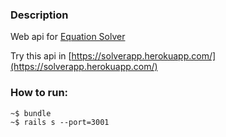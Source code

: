 ### Description

Web api for [Equation Solver](https://github.com/AndreyKorol/equation-backend/tree/master/lib)

Try this api in [https://solverapp.herokuapp.com/](https://solverapp.herokuapp.com/)

### How to run:

```
~$ bundle
~$ rails s --port=3001
```
